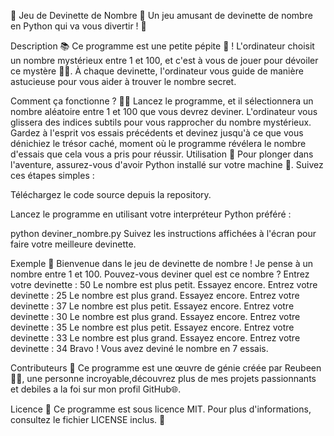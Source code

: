 🎲 Jeu de Devinette de Nombre 🤔
Un jeu amusant de devinette de nombre en Python qui va vous divertir ! 🚀

Description 📚
Ce programme est une petite pépite 🌟 ! L'ordinateur choisit un nombre mystérieux entre 1 et 100, et c'est à vous de jouer pour dévoiler ce mystère 🕵️‍♀️. À chaque devinette, l'ordinateur vous guide de manière astucieuse pour vous aider à trouver le nombre secret.

Comment ça fonctionne ? 🤷‍♂️
Lancez le programme, et il sélectionnera un nombre aléatoire entre 1 et 100 que vous devrez deviner.
L'ordinateur vous glissera des indices subtils pour vous rapprocher du nombre mystérieux.
Gardez à l'esprit vos essais précédents et devinez jusqu'à ce que vous dénichiez le trésor caché, moment où le programme révélera le nombre d'essais que cela vous a pris pour réussir.
Utilisation 🚦
Pour plonger dans l'aventure, assurez-vous d'avoir Python installé sur votre machine 🐍. Suivez ces étapes simples :

Téléchargez le code source depuis la repository.

Lancez le programme en utilisant votre interpréteur Python préféré :


python deviner_nombre.py
Suivez les instructions affichées à l'écran pour faire votre meilleure devinette.

Exemple 🔮
Bienvenue dans le jeu de devinette de nombre !
Je pense à un nombre entre 1 et 100. Pouvez-vous deviner quel est ce nombre ?
Entrez votre devinette : 50
Le nombre est plus petit. Essayez encore.
Entrez votre devinette : 25
Le nombre est plus grand. Essayez encore.
Entrez votre devinette : 37
Le nombre est plus petit. Essayez encore.
Entrez votre devinette : 30
Le nombre est plus grand. Essayez encore.
Entrez votre devinette : 35
Le nombre est plus petit. Essayez encore.
Entrez votre devinette : 33
Le nombre est plus grand. Essayez encore.
Entrez votre devinette : 34
Bravo ! Vous avez deviné le nombre en 7 essais.

Contributeurs 🙌
Ce programme est une œuvre de génie créée par Reubeen🧙‍♂️, une personne incroyable,découvrez plus de mes projets passionnants et debiles a la foi sur mon profil GitHub🌐.

Licence 📜
Ce programme est sous licence MIT. Pour plus d'informations, consultez le fichier LICENSE inclus. 📄
